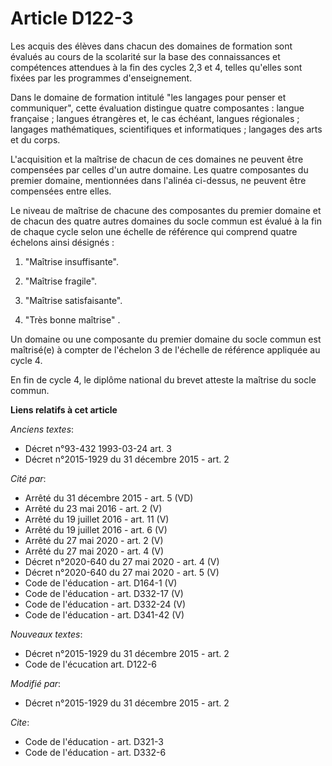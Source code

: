 # Article D122-3

Les acquis des élèves dans chacun des domaines de formation sont évalués au cours de la scolarité sur la base des
connaissances et compétences attendues à la fin des cycles 2,3 et 4, telles qu'elles sont fixées par les programmes
d'enseignement. 

Dans le domaine de formation intitulé "les langages pour penser et communiquer", cette évaluation distingue quatre
composantes : langue française ; langues étrangères et, le cas échéant, langues régionales ; langages mathématiques,
scientifiques et informatiques ; langages des arts et du corps. 

L'acquisition et la maîtrise de chacun de ces domaines ne peuvent être compensées par celles d'un autre domaine. Les quatre
composantes du premier domaine, mentionnées dans l'alinéa ci-dessus, ne peuvent être compensées entre elles. 

Le niveau de maîtrise de chacune des composantes du premier domaine et de chacun des quatre autres domaines du socle commun
est évalué à la fin de chaque cycle selon une échelle de référence qui comprend quatre échelons ainsi désignés :

1. "Maîtrise insuffisante".

2. "Maîtrise fragile".

3. "Maîtrise satisfaisante".

4. "Très bonne maîtrise" .

Un domaine ou une composante du premier domaine du socle commun est maîtrisé(e) à compter de l'échelon 3 de l'échelle de
référence appliquée au cycle 4.

En fin de cycle 4, le diplôme national du brevet atteste la maîtrise du socle commun.

**Liens relatifs à cet article**

_Anciens textes_:

  - Décret n°93-432 1993-03-24 art. 3
  - Décret n°2015-1929 du 31 décembre 2015 - art. 2

_Cité par_:

  - Arrêté du 31 décembre 2015 - art. 5 (VD)
  - Arrêté du 23 mai 2016 - art. 2 (V)
  - Arrêté du 19 juillet 2016 - art. 11 (V)
  - Arrêté du 19 juillet 2016 - art. 6 (V)
  - Arrêté du 27 mai 2020 - art. 2 (V)
  - Arrêté du 27 mai 2020 - art. 4 (V)
  - Décret n°2020-640 du 27 mai 2020 - art. 4 (V)
  - Décret n°2020-640 du 27 mai 2020 - art. 5 (V)
  - Code de l'éducation - art. D164-1 (V)
  - Code de l'éducation - art. D332-17 (V)
  - Code de l'éducation - art. D332-24 (V)
  - Code de l'éducation - art. D341-42 (V)

_Nouveaux textes_:

  - Décret n°2015-1929 du 31 décembre 2015 - art. 2
  - Code de l'écucation art. D122-6

_Modifié par_:

  - Décret n°2015-1929 du 31 décembre 2015 - art. 2

_Cite_:

  - Code de l'éducation - art. D321-3
  - Code de l'éducation - art. D332-6
